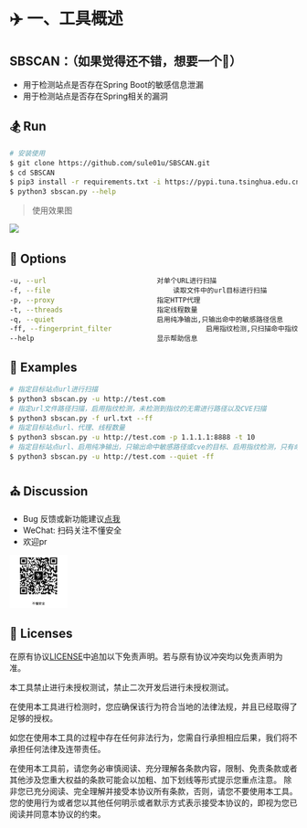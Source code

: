 # ✈️ 一、工具概述
## SBSCAN：（如果觉得还不错，想要一个🌟）
- 用于检测站点是否存在Spring Boot的敏感信息泄漏
- 用于检测站点是否存在Spring相关的漏洞

## 🏂 Run
```Bash
# 安装使用
$ git clone https://github.com/sule01u/SBSCAN.git
$ cd SBSCAN
$ pip3 install -r requirements.txt -i https://pypi.tuna.tsinghua.edu.cn/simple   # 以免跟其他包版本冲突，建议创建虚拟环境后安装项目依赖；-i 指定使用国内清华源安装依赖；
$ python3 sbscan.py --help
```
> 使用效果图

![](https://p.ipic.vip/1j9o3a.png)


## 🎡 Options
```Bash
-u, --url               			对单个URL进行扫描
-f, --file              		        读取文件中的url目标进行扫描
-p, --proxy             			指定HTTP代理
-t, --threads           			指定线程数量
-q, --quiet             			启用纯净输出,只输出命中的敏感路径信息
-ff, --fingerprint_filter                       启用指纹检测,只扫描命中指纹的站点(可能有漏报，结合实际情况选择是否启用)
--help                  			显示帮助信息

```

## 🎨 Examples
```Bash
# 指定目标站点url进行扫描
$ python3 sbscan.py -u http://test.com
# 指定url文件路径扫描，启用指纹检测，未检测到指纹的无需进行路径以及CVE扫描
$ python3 sbscan.py -f url.txt --ff
# 指定目标站点url、代理、线程数量
$ python3 sbscan.py -u http://test.com -p 1.1.1.1:8888 -t 10
# 指定目标站点url、启用纯净输出，只输出命中敏感路径或cve的目标、启用指纹检测，只有命中指纹的才继续扫描
$ python3 sbscan.py -u http://test.com --quiet -ff
```

## ⛪ Discussion
* Bug 反馈或新功能建议[点我](https://github.com/sule01u/SBSCAN/issues)
* WeChat: 扫码关注不懂安全
* 欢迎pr
<p>
    <img alt="QR-code" src="https://github.com/sule01u/BigTree975.github.io/blob/master/img/mine.png" width="20%" height="20%" style="max-width:100%;">
</p>

## 📑 Licenses

在原有协议[LICENSE](https://github.com/sule01u/SBSCAN/blob/master/LICENSE)中追加以下免责声明。若与原有协议冲突均以免责声明为准。

本工具禁止进行未授权测试，禁止二次开发后进行未授权测试。

在使用本工具进行检测时，您应确保该行为符合当地的法律法规，并且已经取得了足够的授权。

如您在使用本工具的过程中存在任何非法行为，您需自行承担相应后果，我们将不承担任何法律及连带责任。

在使用本工具前，请您务必审慎阅读、充分理解各条款内容，限制、免责条款或者其他涉及您重大权益的条款可能会以加粗、加下划线等形式提示您重点注意。 除非您已充分阅读、完全理解并接受本协议所有条款，否则，请您不要使用本工具。您的使用行为或者您以其他任何明示或者默示方式表示接受本协议的，即视为您已阅读并同意本协议的约束。
